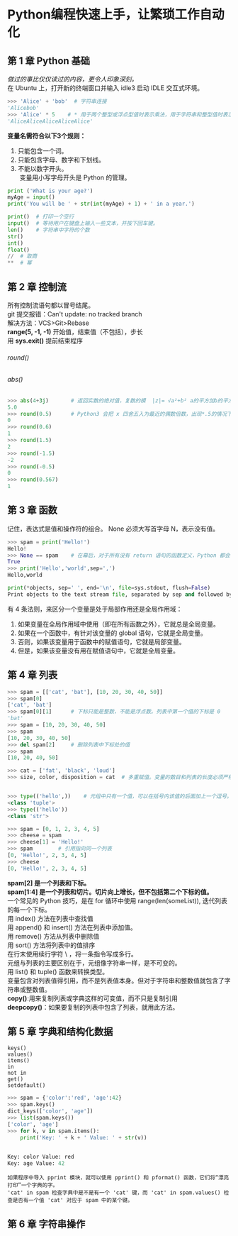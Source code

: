 # Python编程快速上手，让繁琐工作自动化
## 第 1 章 Python 基础

*做过的事比仅仅读过的内容，更令人印象深刻。*   
在 Ubuntu 上，打开新的终端窗口并输入 idle3 启动 IDLE 交互式环境。
```python
>>> 'Alice' + 'bob'  # 字符串连接
'Alicebob'
>>> 'Alice' * 5    # * 用于两个整型或浮点型值时表示乘法，用于字符串和整型值时表示“字符串复制”
'AliceAliceAliceAliceAlice'
```
**变量名需符合以下3个规则：**
1. 只能包含一个词。
2. 只能包含字母、数字和下划线。
3. 不能以数字开头。  
  变量用小写字母开头是 Python 的管理。
```python
print ('What is your age?')
myAge = input()
print('You will be ' + str(int(myAge) + 1) + ' in a year.')

print()  # 打印一个空行
input()  # 等待用户在键盘上输入一些文本，并按下回车键。
len()    # 字符串中字符的个数
str()
int()
float()
//  # 取商
**  # 幂

```

## 第 2 章 控制流
所有控制流语句都以冒号结尾。  
git 提交报错：Can't update: no tracked branch  
解决方法：VCS>Git>Rebase    
**range(5, -1, -1)** 开始值，结束值（不包括），步长  
用 **sys.exit()** 提前结束程序    
###### round()
###### abs()    
```python
>>> abs(4+3j)       # 返回实数的绝对值，复数的模  |z|= √a²+b² a的平方加b的平方的平方根。
5.0
>>> round(0.5)      # Python3 会把 x 四舍五入为最近的偶数倍数，出现*.5的情况下，用的不是四舍五入，是运算更靠近偶数的整数。
0
>>> round(0.6)
1
>>> round(1.5)
2
>>> round(-1.5)
-2
>>> round(-0.5)
0
>>> round(0.567)
1
```
## 第 3 章 函数
记住，表达式是值和操作符的组合。
None 必须大写首字母 N，表示没有值。
```python
>>> spam = print('Hello!')
Hello!
>>> None == spam    # 在幕后，对于所有没有 return 语句的函数定义，Python 都会在末尾加上 return None
True
>>> print('Hello','world',sep=',')
Hello,world

print(*objects, sep=' ', end='\n', file=sys.stdout, flush=False)
Print objects to the text stream file, separated by sep and followed by end. sep, end and file, if present, must be given as keyword arguments.
```
  有 4 条法则，来区分一个变量是处于局部作用还是全局作用域：
1. 如果变量在全局作用域中使用（即在所有函数之外），它就总是全局变量。
2. 如果在一个函数中，有针对该变量的 global 语句，它就是全局变量。
3. 否则，如果该变量用于函数中的赋值语句，它就是局部变量。
4. 但是，如果该变量没有用在赋值语句中，它就是全局变量。

## 第 4 章 列表
```python
>>> spam = [['cat', 'bat'], [10, 20, 30, 40, 50]]
>>> spam[0]
['cat', 'bat']
>>> spam[0][1]      # 下标只能是整数，不能是浮点数。列表中第一个值的下标是 0
'bat'
>>> spam = [10, 20, 30, 40, 50]
>>> spam
[10, 20, 30, 40, 50]
>>> del spam[2]     # 删除列表中下标处的值
>>> spam
[10, 20, 40, 50]

>>> cat = ['fat', 'black', 'loud']
>>> size, color, disposition = cat  # 多重赋值。变量的数目和列表的长度必须严格相等。


>>> type(('hello',))    # 元组中只有一个值，可以在括号内该值的后面加上一个逗号。
<class 'tuple'>
>>> type(('hello'))
<class 'str'>

>>> spam = [0, 1, 2, 3, 4, 5]
>>> cheese = spam
>>> cheese[1] = 'Hello!'
>>> spam        # 引用指向同一个列表
[0, 'Hello!', 2, 3, 4, 5]
>>> cheese
[0, 'Hello!', 2, 3, 4, 5]
```
**spam[2] 是一个列表和下标。**        
**spam[1:4] 是一个列表和切片。切片向上增长，但不包括第二个下标的值。**        
    一个常见的 Python 技巧，是在 for 循环中使用 range(len(someList)), 迭代列表的每一个下标。    
    用 index() 方法在列表中查找值    
    用 append() 和 insert() 方法在列表中添加值。    
    用 remove() 方法从列表中删除值    
    用 sort() 方法将列表中的值排序    
    在行末使用续行字符 \ ，将一条指令写成多行。    
    元组与列表的主要区别在于，元组像字符串一样，是不可变的。    
    用 list() 和 tuple() 函数来转换类型。    
    变量包含对列表值得引用，而不是列表值本身。但对于字符串和整数值就包含了字符串或整数值。    
    **copy()**:用来复制列表或字典这样的可变值，而不只是复制引用        
    **deepcopy()**：如果要复制的列表中包含了列表，就用此方法。        
 
## 第 5 章 字典和结构化数据
    keys()
    values()
    items()
    in
    not in
    get()
    setdefault()
    
```python
>>> spam = {'color':'red', 'age':42}
>>> spam.keys()
dict_keys(['color', 'age'])
>>> list(spam.keys())
['color', 'age']
>>> for k, v in spam.items():
	print('Key: ' + k + ' Value: ' + str(v))

	
Key: color Value: red
Key: age Value: 42
```
    如果程序中导入 pprint 模块，就可以使用 pprint() 和 pformat() 函数，它们将“漂亮打印”一个字典的字。
    'cat' in spam 检查字典中是不是有一个 'cat' 键，而 'cat' in spam.values() 检查是否有一个值 'cat' 对应于 spam 中的某个键。
    
## 第 6 章 字符串操作
